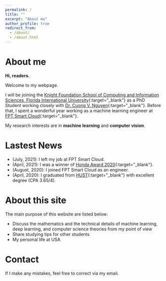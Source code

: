 ```yaml
---
permalink: /
title: ""
excerpt: "About me"
author_profile: true
redirect_from: 
  - /about/
  - /about.html
---
```


About me
======
**Hi, readers.**

Welcome to my webpage.

I will be joining the [Knight Foundation School of Computing and Information Sciences, Florida International University](https://www.cis.fiu.edu/){:target="_blank"} as a PhD Student working closely with [Dr. Cuong V. Nguyen](https://nvcuong.github.io/){:target="_blank"}. Before that, I spent a wonderful year working as a machine learning engineer at [FPT Smart Cloud](https://fptcloud.com/){:target="_blank"}.

My research interests are in **machine learning** and **computer vision**.

Lastest News
======
- (July, 2021): I left my job at FPT Smart Cloud.
- (April, 2021): I was a winner of [Honda Award 2020](https://www.hondafoundation.jp/en/yes_program.html){:target="_blank"}.
- (August, 2020): I joined FPT Smart Cloud as an engineer.
- (April, 2020): I graduated from [HUST](https://www.hust.edu.vn/){:target="_blank"} with excellent degree (CPA 3.65/4).

About this site
======
The main purpose of this website are listed below:
- Discuss the mathematics and the technical details of machine learning, deep learning, and computer science theories from my point of view
- Share studying tips for other students
- My personal life at USA

Contact
======
If I make any mistakes, feel free to correct via my email.
